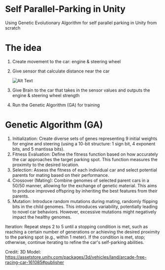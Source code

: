# Self Parallel-Parking in Unity
Using Genetic Evolutionary Algorithm for self parallel parking in Unity from scratch

# The idea
1. Create movement to the car: engine & steering wheel
2. Give sensor that calculate distance near the car
   
   ![Alt Text](ReadMeAsset/Sensor.gif)
4. Give Brain to the car that takes in the sensor values and outputs the engine & steering wheel strength
5. Run the Genetic Algorithm (GA) for training

# Genetic Algorithm (GA)
1. Initialization: Create diverse sets of genes representing 9 initial weights for engine and steering (using a 10-bit structure: 1 sign bit, 4 exponent bits, and 5 mantissa bits).
2. Fitness Evaluation: Define the fitness function based on how accurately the car approaches the target parking spot. This function measures the proximity to the desired location.
3. Selection: Assess the fitness of each individual car and select potential parents for mating based on their performance.
4. Crossover (Mating): Combine genomes of selected parent cars in a 50/50 manner, allowing for the exchange of genetic material. This aims to produce improved offspring by inheriting the best features from their parents.
5. Mutation: Introduce random mutations during mating, randomly flipping bits in the child genomes. This introduces variability, potentially leading to novel car behaviors. However, excessive mutations might negatively impact the healthy genomes.

Iteration: Repeat steps 2 to 5 until a stopping condition is met, such as reaching a certain number of generations or achieving the desired proximity to the parking spot (e.g., within 1 meter). If the condition is met, stop; otherwise, continue iterating to refine the car's self-parking abilities.

Credit:
3D Model: https://assetstore.unity.com/packages/3d/vehicles/land/arcade-free-racing-car-161085#publisher